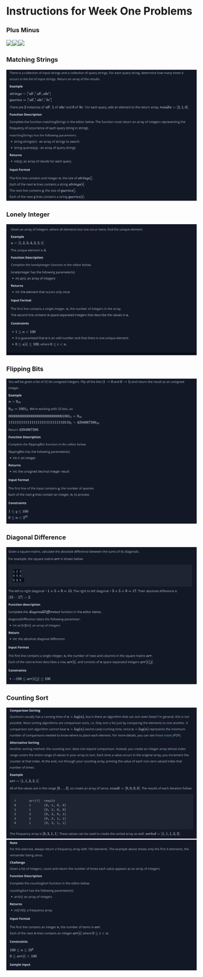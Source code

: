 # Instructions for Week One Problems 

### Plus Minus
![](../../../../resources/InstructionScreenShots/plusMinus1.png)![](../../../../resources/InstructionScreenShots/plusminus2.png)![](../../../../resources/InstructionScreenShots/plusMinus3.png)

### Matching Strings
![](../../../../resources/InstructionScreenShots/MatchingStrings1.png)

### Lonely Integer
![](../../../../resources/InstructionScreenShots/lonelyInteger.png)

### Flipping Bits 
![](../../../../resources/InstructionScreenShots/flippingbits.png)

### Diagonal Difference 
![](../../../../resources/InstructionScreenShots/diagonaldifference.png)

### Counting Sort 
![](../../../../resources/InstructionScreenShots/countingSort1.png)
![](../../../../resources/InstructionScreenShots/coutingsort2.png)